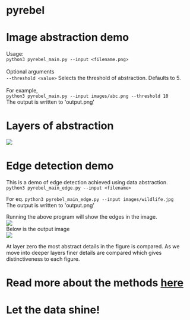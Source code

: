 # pyrebel

# Image abstraction demo
Usage:<br>
```python3 pyrebel_main.py --input <filename.png>```<br><br>
Optional arguments<br>
```--threshold <value>``` Selects the threshold of abstraction. Defaults to 5.<br><br>
For example,<br>
```python3 pyrebel_main.py --input images/abc.png --threshold 10```<br>
The output is written to 'output.png'

# Layers of abstraction
<img src="animation.gif"></img>

# Edge detection demo
This is a demo of edge detection achieved using data abstraction.<br>
```python3 pyrebel_main_edge.py --input <filename>```<br>

For eq.
```python3 pyrebel_main_edge.py --input images/wildlife.jpg```<br>
The output is written to 'output.png'

Running the above program will show the edges in the image.<br>
<img src="images/small_wildlife.jpg"></img><br>Below is the output image<br><img src="images/output_wildlife.png"></img>

At layer zero the most abstract details in the figure is compared. As we move into deeper layers finer details are compared which gives distinctiveness to each figure.
# Read more about the methods <a href="https://github.com/ps-nithin/pyrebel/blob/main/intro-r2.pdf">here</a>

# Let the data shine!
